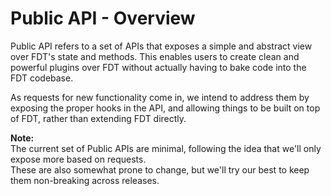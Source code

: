 Public API - Overview
==========================

Public API refers to a set of APIs that exposes a simple and abstract view over FDT's state and methods.
This enables users to create clean and powerful plugins over FDT without actually having to bake code into the FDT codebase.

As requests for new functionality come in, we intend to address them by exposing the proper hooks in the API, and allowing things to be built on top of FDT, rather than extending FDT directly.

<div class="note">
<b>Note:</b>
<br>The current set of Public APIs are minimal, following the idea that we'll only expose more based on requests.
<br>These are also somewhat prone to change, but we'll try our best to keep them non-breaking across releases.
</div>
